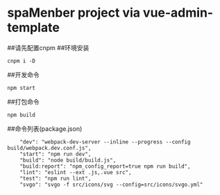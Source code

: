 # spaMenber project via vue-admin-template
##请先配置cnpm
##环境安装
```
cnpm i -D
```
##开发命令
```
npm start
```
##打包命令
```
npm build
```
##命令列表(package.json)
```
    "dev": "webpack-dev-server --inline --progress --config build/webpack.dev.conf.js",
    "start": "npm run dev",
    "build": "node build/build.js",
    "build:report": "npm_config_report=true npm run build",
    "lint": "eslint --ext .js,.vue src",
    "test": "npm run lint",
    "svgo": "svgo -f src/icons/svg --config=src/icons/svgo.yml"
```
